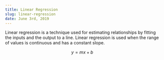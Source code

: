 ```yaml
---
title: Linear Regression
slug: linear-regression
date: June 3rd, 2019
---
```


Linear regression is a technique used for estimating relationships by fitting the inputs and the output to a line. Linear regression is used when the range of values is continuous and has a constant slope.

$$
y = mx + b
$$

<object data="/linear-regression.svg" type="image/svg+xml"></object>
